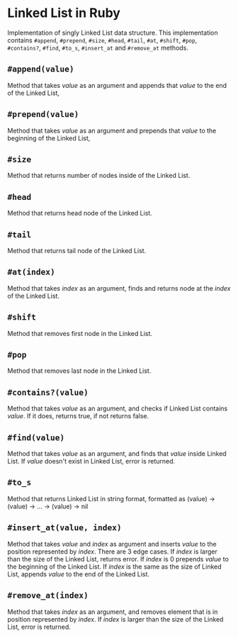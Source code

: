# Linked List in Ruby

Implementation of singly Linked List data structure. This implementation contains `#append`, `#prepend`, `#size`, `#head`, `#tail`, `#at`, `#shift`, `#pop`, `#contains?`, `#find`, `#to_s`, `#insert_at` and `#remove_at` methods.

## `#append(value)`
Method that takes *value* as an argument and appends that *value* to the end of the Linked List,

## `#prepend(value)`
Method that takes *value* as an argument and prepends that *value* to the beginning of the Linked List,

## `#size`
Method that returns number of nodes inside of the Linked List.

## `#head`
Method that returns head node of the Linked List.

## `#tail`
Method that returns tail node of the Linked List.

## `#at(index)`
Method that takes *index* as an argument, finds and returns node at the *index* of the Linked List.

## `#shift`
Method that removes first node in the Linked List.

## `#pop`
Method that removes last node in the Linked List.

## `#contains?(value)`
Method that takes *value* as an argument, and checks if Linked List contains *value*. If it does, returns true, if not
returns false.

## `#find(value)`
Method that takes *value* as an argument, and finds that *value* inside Linked List. If *value* doesn't exist in Linked List, error is returned.

## `#to_s`
Method that returns Linked List in string format, formatted as (value) -> (value) -> ... -> (value) -> nil

## `#insert_at(value, index)`
Method that takes *value* and *index* as argument and inserts *value* to the position represented by *index*. There are 3 edge cases. If *index* is larger than the size of the Linked List, returns error. If *index* is 0 prepends *value* to the beginning of the Linked List. If *index* is the same as the size of Linked List, appends *value* to the end of the Linked List. 

## `#remove_at(index)`
Method that takes *index* as an argument, and removes element that is in position represented by *index*. If *index* is larger than the size of the Linked List, error is returned.
